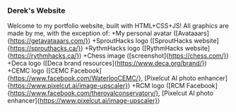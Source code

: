### Derek's Website
Welcome to my portfolio website, built with HTML+CSS+JS!
All graphics are made by me, with the exception of:
+My personal avatar ([Avataaars]{https://getavataaars.com/})
+SproutHacks logo ([SproutHacks website]{https://sprouthacks.ca/})
+RythmHacks logo ([RythmHacks website]{https://rythmhacks.ca/})
+Chess image ([screenshot]{https://chess.com/})
+Deca logo ([Deca brand resources]{https://www.deca.org/brand/})
+CEMC logo ([CEMC Facebook]{https://www.facebook.com/WaterlooCEMC/}, [Pixelcut AI photo enhancer]{https://www.pixelcut.ai/image-upscaler})
+RCM logo ([RCM Facebook]{https://www.facebook.com/theroyalconservatory/}, [Pixelcut AI photo enhancer]{https://www.pixelcut.ai/image-upscaler})
